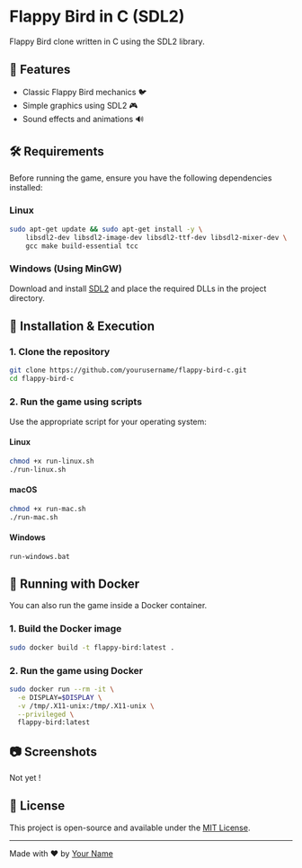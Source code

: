 # Flappy Bird in C (SDL2)

Flappy Bird clone written in C using the SDL2 library.

## 📌 Features
- Classic Flappy Bird mechanics 🐦
- Simple graphics using SDL2 🎮
- Sound effects and animations 🔊

## 🛠️ Requirements
Before running the game, ensure you have the following dependencies installed:

### Linux
```bash
sudo apt-get update && sudo apt-get install -y \
    libsdl2-dev libsdl2-image-dev libsdl2-ttf-dev libsdl2-mixer-dev \
    gcc make build-essential tcc
```

### Windows (Using MinGW)
Download and install [SDL2](https://github.com/libsdl-org/SDL/releases) and place the required DLLs in the project directory.

## 🚀 Installation & Execution

### 1. Clone the repository
```bash
git clone https://github.com/yourusername/flappy-bird-c.git
cd flappy-bird-c
```

### 2. Run the game using scripts
Use the appropriate script for your operating system:

#### Linux
```bash
chmod +x run-linux.sh
./run-linux.sh
```

#### macOS
```bash
chmod +x run-mac.sh
./run-mac.sh
```

#### Windows
```batch
run-windows.bat
```

## 🐳 Running with Docker
You can also run the game inside a Docker container.

### 1. Build the Docker image
```bash
sudo docker build -t flappy-bird:latest .
```

### 2. Run the game using Docker
```bash
sudo docker run --rm -it \
  -e DISPLAY=$DISPLAY \
  -v /tmp/.X11-unix:/tmp/.X11-unix \
  --privileged \
  flappy-bird:latest
```

## 📷 Screenshots
Not yet !

## 📜 License
This project is open-source and available under the [MIT License](LICENSE).

---
Made with ❤️ by [Your Name](https://github.com/yourusername)

